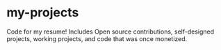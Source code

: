 my-projects
===========

Code for my resume! Includes Open source contributions, self-designed projects, working projects, and code that was once monetized.
